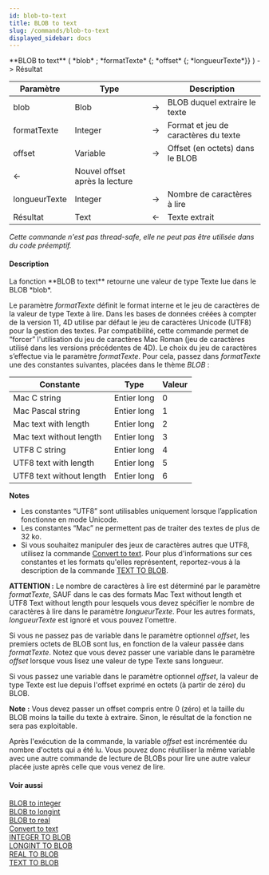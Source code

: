 ```yaml
---
id: blob-to-text
title: BLOB to text
slug: /commands/blob-to-text
displayed_sidebar: docs
---
```


<!--REF #_command_.BLOB to text.Syntax-->**BLOB to text** ( *blob* ; *formatTexte* {; *offset* {; *longueurTexte*}} )  -> Résultat<!-- END REF-->
<!--REF #_command_.BLOB to text.Params-->
| Paramètre | Type |  | Description |
| --- | --- | --- | --- |
| blob | Blob | &#8594;  | BLOB duquel extraire le texte |
| formatTexte | Integer | &#8594;  | Format et jeu de caractères du texte |
| offset | Variable | &#8594;  | Offset (en octets) dans le BLOB |
| &#8592; | Nouvel offset après la lecture |
| longueurTexte | Integer | &#8594;  | Nombre de caractères à lire |
| Résultat | Text | &#8592; | Texte extrait |

<!-- END REF-->

*Cette commande n'est pas thread-safe, elle ne peut pas être utilisée dans du code préemptif.*


#### Description 

<!--REF #_command_.BLOB to text.Summary-->La fonction **BLOB to text** retourne une valeur de type Texte lue dans le BLOB *blob*.<!-- END REF-->

Le paramètre *formatTexte* définit le format interne et le jeu de caractères de la valeur de type Texte à lire. Dans les bases de données créées à compter de la version 11, 4D utilise par défaut le jeu de caractères Unicode (UTF8) pour la gestion des textes. Par compatibilité, cette commande permet de “forcer” l'utilisation du jeu de caractères Mac Roman (jeu de caractères utilisé dans les versions précédentes de 4D). Le choix du jeu de caractères s’effectue via le paramètre *formatTexte*. Pour cela, passez dans *formatTexte* une des constantes suivantes, placées dans le thème *BLOB* :

| Constante                | Type        | Valeur |
| ------------------------ | ----------- | ------ |
| Mac C string             | Entier long | 0      |
| Mac Pascal string        | Entier long | 1      |
| Mac text with length     | Entier long | 2      |
| Mac text without length  | Entier long | 3      |
| UTF8 C string            | Entier long | 4      |
| UTF8 text with length    | Entier long | 5      |
| UTF8 text without length | Entier long | 6      |

  
**Notes** 

* Les constantes “UTF8” sont utilisables uniquement lorsque l’application fonctionne en mode Unicode.
* Les constantes “Mac” ne permettent pas de traiter des textes de plus de 32 ko.
* Si vous souhaitez manipuler des jeux de caractères autres que UTF8, utilisez la commande [Convert to text](convert-to-text.md). Pour plus d'informations sur ces constantes et les formats qu'elles représentent, reportez-vous à la description de la commande [TEXT TO BLOB](text-to-blob.md).

**ATTENTION :** Le nombre de caractères à lire est déterminé par le paramètre *formatTexte*, SAUF dans le cas des formats Mac Text without length et UTF8 Text without length pour lesquels vous devez spécifier le nombre de caractères à lire dans le paramètre *longueurTexte*. Pour les autres formats, *longueurTexte* est ignoré et vous pouvez l'omettre.

Si vous ne passez pas de variable dans le paramètre optionnel *offset*, les premiers octets de BLOB sont lus, en fonction de la valeur passée dans *formatTexte*. Notez que vous devez passer une variable dans le paramètre *offset* lorsque vous lisez une valeur de type Texte sans longueur. 

Si vous passez une variable dans le paramètre optionnel *offset*, la valeur de type Texte est lue depuis l'offset exprimé en octets (à partir de zéro) du BLOB. 

**Note** **:** Vous devez passer un offset compris entre 0 (zéro) et la taille du BLOB moins la taille du texte à extraire. Sinon, le résultat de la fonction ne sera pas exploitable.

Après l'exécution de la commande, la variable *offset* est incrémentée du nombre d'octets qui a été lu. Vous pouvez donc réutiliser la même variable avec une autre commande de lecture de BLOBs pour lire une autre valeur placée juste après celle que vous venez de lire.

#### Voir aussi 

[BLOB to integer](blob-to-integer.md)  
[BLOB to longint](blob-to-longint.md)  
[BLOB to real](blob-to-real.md)  
[Convert to text](convert-to-text.md)  
[INTEGER TO BLOB](integer-to-blob.md)  
[LONGINT TO BLOB](longint-to-blob.md)  
[REAL TO BLOB](real-to-blob.md)  
[TEXT TO BLOB](text-to-blob.md)  